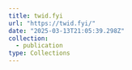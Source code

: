 ```yaml
---
title: twid.fyi
url: "https://twid.fyi/"
date: "2025-03-13T21:05:39.298Z"
collection:
  - publication
type: Collections
---
```

